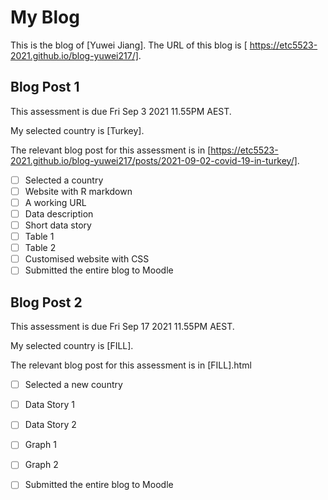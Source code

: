 # My Blog


This is the blog of [Yuwei Jiang].
The URL of this blog is [ https://etc5523-2021.github.io/blog-yuwei217/].

## Blog Post 1

This assessment is due Fri Sep 3 2021 11.55PM AEST.

My selected country is [Turkey].

The relevant blog post for this assessment is in [https://etc5523-2021.github.io/blog-yuwei217/posts/2021-09-02-covid-19-in-turkey/].

- [ ] Selected a country
- [ ] Website with R markdown 
- [ ] A working URL
- [ ] Data description
- [ ] Short data story
- [ ] Table 1
- [ ] Table 2
- [ ] Customised website with CSS
- [ ] Submitted the entire blog to Moodle

## Blog Post 2

This assessment is due Fri Sep 17 2021 11.55PM AEST.

My selected country is [FILL].

The relevant blog post for this assessment is in [FILL].html

- [ ] Selected a new country
- [ ] Data Story 1
- [ ] Data Story 2
- [ ] Graph 1
- [ ] Graph 2
- [ ] Submitted the entire blog to Moodle

